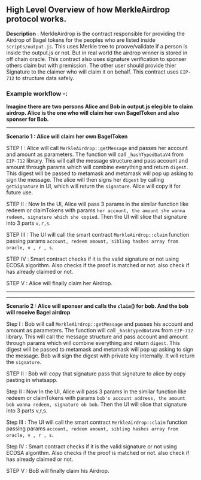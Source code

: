 
## High Level Overview of how MerkleAirdrop protocol works.

**Description** : MerkleAirdrop is the contract responsible for providing the Airdrop of Bagel tokens for the peoples who are listed inside `scripts/output.js`. This uses Merkle tree to proove/validate if a person is inside the output.js or not. But in real world the airdrop winner is stored in off chain oracle. This contract also uses signature verification to sponser others claim but with premission. The other user should provide thier Signature to the claimer who will claim it on behalf. This contract uses `EIP-712` to structure data safely.

### Example workflow -:

**Imagine there are two persons Alice and Bob in output.js elegible to claim airdrop. Alice is the one who will claim her own BagelToken and also sponser for Bob.**

---

**Scenario 1 : Alice will claim her own BagelToken**

STEP I : Alice will call `MerkleAirdrop::getMessage` and passes her account and amount as parameters. The function will call `_hashTypedDataV4` from `EIP-712` library. This will call the message structure and pass account and amount through params which will combine everything and return `digest`. This digest will be passed to metamask and metamask will pop up asking to sign the message. The alice will then signs her `digest` by calling `getSignature` in UI, which will return the `signature`. Alice will copy it for future use.

STEP II : Now In the UI, Alice will pass 3 params in the similar function like redeem or claimTokens with params `her account, the amount she wanna redeem, signature which she copied`. Then the UI will slice that signature into 3 parts `v,r,s`.

STEP III : The UI will call the smart contract `MerkleAirdrop::claim` function passing params `account, redeem amount, sibling hashes array from oracle, v , r , s`.

STEP IV : Smart contract checks if it is the valid signature or not using ECDSA algorithm. Also checks if the proof is matched or not. also check if has already claimed or not.

STEP V : Alice will finally claim her Airdrop.

-----
-----

**Scenario 2 : Alice will sponser and calls the `claim`() for bob. And the bob will receive Bagel airdrop**

Step I : Bob will call `MerkleAirdrop::getMessage` and passes his account and amount as parameters. The function will call `_hashTypedDataV4` from `EIP-712` library. This will call the message structure and pass account and amount through params which will combine everything and return `digest`. This digest will be passed to metamask and metamask will pop up asking to sign the message. Bob will sign the digest with private key internally. It will return the `signature`.

STEP II : Bob will copy that signature pass that signature to alice by copy pasting in whatsapp.

Step II : Now In the UI, Alice will pass 3 params in the similar function like redeem or claimTokens with params `bob's account address, the amount bob wanna redeem, signature ob bob`. Then the UI will slice that signature into 3 parts v,r,s.

Step III : The UI will call the smart contract `MerkleAirdrop::claim` function passing params `account, redeem amount, sibling hashes array from oracle, v , r , s`.

Step IV : Smart contract checks if it is the valid signature or not using ECDSA algorithm. Also checks if the proof is matched or not. also check if has already claimed or not.

STEP V : BoB will finally claim his Airdrop.